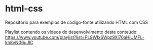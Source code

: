 # html-css
Repositório para exemplos de código-fonte utilizando HTML com CSS

Playlist contendo os vídeos do desenvolvimento deste conteúdo: https://www.youtube.com/playlist?list=PL9WIx6Wpz9Xl76aHiUMFL-kh8vN06uJlC

